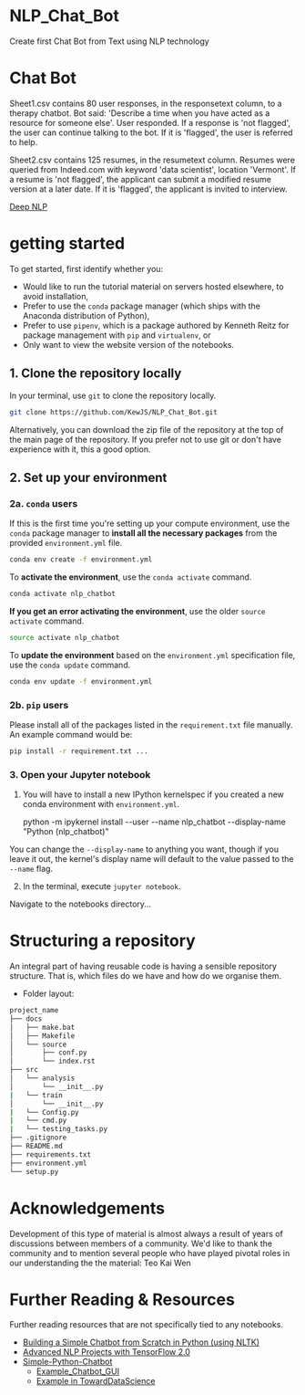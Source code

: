 # NLP_Chat_Bot
Create first Chat Bot from Text using NLP technology

# Chat Bot
Sheet1.csv contains 80 user responses, in the responsetext column, to a therapy chatbot. Bot said: 'Describe a time when you have acted as a resource for someone else'.  User responded. If a response is 'not flagged', the user can continue talking to the bot. If it is 'flagged', the user is referred to help.

Sheet2.csv contains 125 resumes, in the resumetext column. Resumes were queried from Indeed.com with keyword 'data scientist', location 'Vermont'. If a resume is 'not flagged', the applicant can submit a modified resume version at a later date. If it is 'flagged', the applicant is invited to interview.

[Deep NLP](https://www.kaggle.com/samdeeplearning/deepnlp)

# getting started

To get started, first identify whether you:

- Would like to run the tutorial material on servers hosted elsewhere, to avoid installation,
- Prefer to use the `conda` package manager (which ships with the Anaconda distribution of Python),
- Prefer to use `pipenv`, which is a package authored by Kenneth Reitz for package management with `pip` and `virtualenv`, or
- Only want to view the website version of the notebooks.

## 1. Clone the repository locally

In your terminal, use `git` to clone the repository locally.

```bash
git clone https://github.com/KewJS/NLP_Chat_Bot.git
```

Alternatively, you can download the zip file of the repository at the top of the main page of the repository. 
If you prefer not to use git or don't have experience with it, this a good option.

## 2. Set up your environment

### 2a. `conda` users

If this is the first time you're setting up your compute environment, 
use the `conda` package manager 
to **install all the necessary packages** 
from the provided `environment.yml` file.

```bash
conda env create -f environment.yml
```

To **activate the environment**, use the `conda activate` command.

```bash
conda activate nlp_chatbot
```

**If you get an error activating the environment**, use the older `source activate` command.

```bash
source activate nlp_chatbot
```

To **update the environment** based on the `environment.yml` specification file, use the `conda update` command.

```bash
conda env update -f environment.yml
```

### 2b. `pip` users

Please install all of the packages listed in the `requirement.txt` file manually. 
An example command would be:

```bash
pip install -r requirement.txt ...
```

### 3. Open your Jupyter notebook

1. You will have to install a new IPython kernelspec if you created a new conda environment with `environment.yml`.

    python -m ipykernel install --user --name nlp_chatbot --display-name "Python (nlp_chatbot)"

You can change the `--display-name` to anything you want, though if you leave it out, the kernel's display name will default to the value passed to the `--name` flag.

2. In the terminal, execute `jupyter notebook`.

Navigate to the notebooks directory...

# Structuring a repository

An integral part of having reusable code is having a sensible repository structure. That is, which files do we have and how do we organise them.
- Folder layout:
```bash
project_name
├── docs
│   ├── make.bat
│   ├── Makefile
│   └── source
│       ├── conf.py
│       └── index.rst
├── src
│   └── analysis
│       └── __init__.py
|   └── train
│       └── __init__.py
|   └── Config.py
|   └── cmd.py
|   └── testing_tasks.py
├── .gitignore
├── README.md
├── requirements.txt
├── environment.yml
└── setup.py
```

# Acknowledgements

Development of this type of material is almost always a result of years of discussions between members of a community. 
We'd like to thank the community and to mention several people who have played pivotal roles in our understanding the the material: 
Teo Kai Wen

# Further Reading & Resources

Further reading resources that are not specifically tied to any notebooks.

- [Building a Simple Chatbot from Scratch in Python (using NLTK)](https://github.com/parulnith/Building-a-Simple-Chatbot-in-Python-using-NLTK)
- [Advanced NLP Projects with TensorFlow 2.0](https://github.com/PacktPublishing/Advanced-NLP-Projects-with-TensorFlow-2.0)
- [Simple-Python-Chatbot](https://github.com/jerrytigerxu/Simple-Python-Chatbot)
    - [Example_Chatbot_GUI](https://dzone.com/articles/python-chatbot-project-build-your-first-python-pro)
    - [Example in TowardDataScience](https://towardsdatascience.com/how-to-create-a-chatbot-with-python-deep-learning-in-less-than-an-hour-56a063bdfc44)
